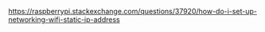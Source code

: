

https://raspberrypi.stackexchange.com/questions/37920/how-do-i-set-up-networking-wifi-static-ip-address
